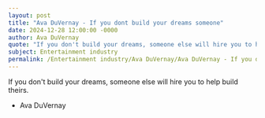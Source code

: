 ```yaml
---
layout: post
title: "Ava DuVernay - If you dont build your dreams someone"
date: 2024-12-28 12:00:00 -0000
author: Ava DuVernay
quote: "If you don't build your dreams, someone else will hire you to help build theirs."
subject: Entertainment industry
permalink: /Entertainment industry/Ava DuVernay/Ava DuVernay - If you dont build your dreams someone
---
```


If you don't build your dreams, someone else will hire you to help build theirs.

- Ava DuVernay

